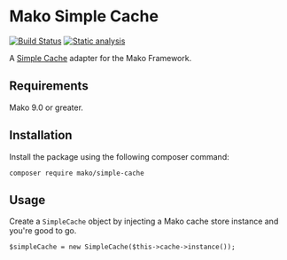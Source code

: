 # Mako Simple Cache

[![Build Status](https://github.com/mako-framework/simple-cache/workflows/Tests/badge.svg)](https://github.com/mako-framework/simple-cache/actions?query=workflow%3ATests)
[![Static analysis](https://github.com/mako-framework/simple-cache/actions/workflows/static-analysis.yml/badge.svg)](https://github.com/mako-framework/simple-cache/actions/workflows/static-analysis.yml)

A [Simple Cache](https://www.php-fig.org/psr/psr-16/) adapter for the Mako Framework.

## Requirements

Mako 9.0 or greater.

## Installation

Install the package using the following composer command:

```
composer require mako/simple-cache
```

## Usage

Create a `SimpleCache` object by injecting a Mako cache store instance and you're good to go.

```
$simpleCache = new SimpleCache($this->cache->instance());
```
